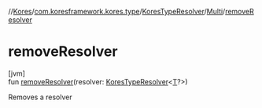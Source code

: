 //[Kores](../../../../index.md)/[com.koresframework.kores.type](../../index.md)/[KoresTypeResolver](../index.md)/[Multi](index.md)/[removeResolver](remove-resolver.md)

# removeResolver

[jvm]\
fun [removeResolver](remove-resolver.md)(resolver: [KoresTypeResolver](../index.md)<[T](index.md)?>)

Removes a resolver
